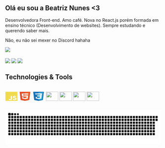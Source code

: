 ## Olá eu sou a Beatriz Nunes <3

Desenvolvedora Front-end. Amo café. Nova no React.js porém formada em ensino técnico (Desenvolvimento de websites). Sempre estudando e querendo saber mais.
<br>

Não, eu não sei mexer no Discord hahaha
<br>
 <div>
  <a href="https://github.com/batrizz">
  <img height="180em" src="https://github-readme-stats.vercel.app/api?username=batrizz&show_icons=true&theme=dracula&include_all_commits=true&count_private=true"/>
  <!--  <img height="180em" src="https://github-readme-stats.vercel.app/api/top-langs/?username=batrizz&layout=compact&langs_count=7&theme=dracula"/> -->
</div>
 <br>
 <div>
  <a href="https://instagram.com/b.atrizz" target="_blank"><img src="https://img.shields.io/badge/-Instagram-%23E4405F?style=for-the-badge&logo=instagram&logoColor=white" target="_blank"></a> 
 <a href="https://discord.gg/b.atrizz#5201" target="_blank"><img src="https://img.shields.io/badge/Discord-7289DA?style=for-the-badge&logo=discord&logoColor=white" target="_blank"></a> 
  <a href="https://www.linkedin.com/in/beatriz-nunes-b3a035202/" target="_blank"><img src="https://img.shields.io/badge/-LinkedIn-%230077B5?style=for-the-badge&logo=linkedin&logoColor=white" target="_blank"></a> 
 </div>
 
## Technologies & Tools
<div style="display: inline_block"><br>
  <img align="center" alt="Rafa-Js" height="30" width="40" src="https://raw.githubusercontent.com/devicons/devicon/master/icons/javascript/javascript-plain.svg">
  <img align="center" alt="Rafa-HTML" height="30" width="40" src="https://raw.githubusercontent.com/devicons/devicon/master/icons/html5/html5-original.svg">
  <img align="center" alt="Rafa-CSS" height="30" width="40" src="https://raw.githubusercontent.com/devicons/devicon/master/icons/css3/css3-original.svg">
  <img align="center" height="30" width="40" src="https://cdn.jsdelivr.net/gh/devicons/devicon/icons/react/react-original.svg" />
  <img align="center" height="30" width="40" src="https://cdn.jsdelivr.net/gh/devicons/devicon/icons/figma/figma-original.svg" />
  <img align="center" height="30" width="40" src="https://cdn.jsdelivr.net/gh/devicons/devicon/icons/typescript/typescript-original.svg" />
  <img align="center" height="30" width="40" src="https://cdn.jsdelivr.net/gh/devicons/devicon/icons/nextjs/nextjs-line.svg" />

</div>
 
 ##
 
<div> 
 
  ![Snake animation](https://github.com/batrizz/batrizz/blob/output/github-contribution-grid-snake.svg)
 
</div>
